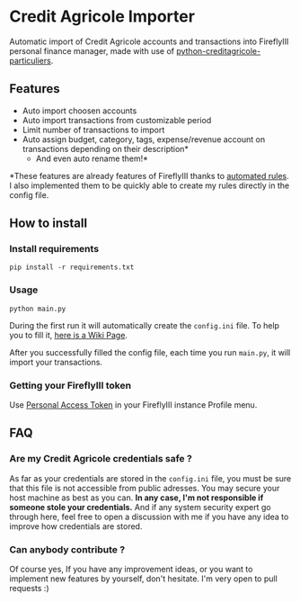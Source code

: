 # Credit Agricole Importer

Automatic import of Credit Agricole accounts and transactions into FireflyIII personal finance manager, 
made with use of [python-creditagricole-particuliers](https://github.com/dmachard/python-creditagricole-particuliers).

## Features
- Auto import choosen accounts
- Auto import transactions from customizable period
- Limit number of transactions to import
- Auto assign budget, category, tags, expense/revenue account on transactions depending on their description*
  - And even auto rename them!*

*These features are already features of FireflyIII thanks to [automated rules](https://docs.firefly-iii.org/firefly-iii/pages-and-features/rules/). I also implemented them to be quickly able to create my rules directly in the config file.

## How to install

### Install requirements
```pip install -r requirements.txt```

### Usage
```python main.py```

During the first run it will automatically create the ```config.ini``` file. To help you to fill it, [here is a Wiki Page](https://github.com/Royalphax/credit-agricole-importer/wiki/Config-file).

After you successfully filled the config file, each time you run ```main.py```, it will import your transactions.

### Getting your FireflyIII token

Use [Personal Access Token](https://docs.firefly-iii.org/api/api) in your FireflyIII instance Profile menu.

## FAQ

### Are my Credit Agricole credentials safe ?

As far as your credentials are stored in the ```config.ini``` file, you must be sure that this file is not accessible from public adresses. You may secure your host machine as best as you can. **In any case, I'm not responsible if someone stole your credentials.** And if any system security expert go through here, feel free to open a discussion with me if you have any idea to improve how credentials are stored.

### Can anybody contribute ?

Of course yes, If you have any improvement ideas, or you want to implement new features by yourself, don't hesitate. I'm very open to pull requests :)